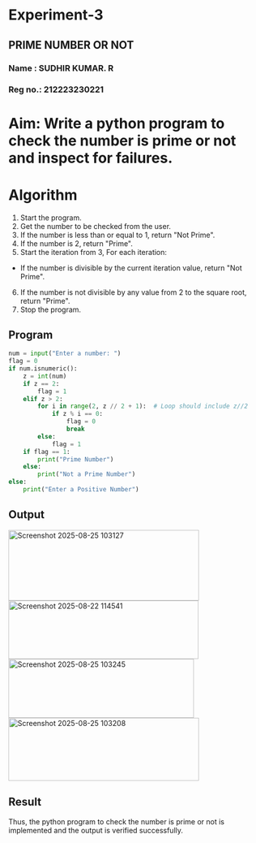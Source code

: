 # Experiment-3
## PRIME NUMBER OR NOT
### Name : SUDHIR KUMAR. R
### Reg no.: 212223230221
# Aim: Write a python program to check the number is prime or not and inspect for failures. 

# Algorithm
1. Start the program.
2. Get the number to be checked from the user.
3. If the number is less than or equal to 1, return "Not Prime".
4. If the number is 2, return "Prime".
5. Start the iteration from 3, For each iteration:
 - If the number is divisible by the current iteration value, return "Not Prime".
6. If the number is not divisible by any value from 2 to the square root, return "Prime".
7. Stop the program. 

## Program
```python
num = input("Enter a number: ")  
flag = 0  
if num.isnumeric():  
    z = int(num)  
    if z == 2:  
        flag = 1  
    elif z > 2:  
        for i in range(2, z // 2 + 1):  # Loop should include z//2
            if z % i == 0:  
                flag = 0  
                break  
        else:  
            flag = 1  
    if flag == 1:  
        print("Prime Number")  
    else:  
        print("Not a Prime Number")  
else:  
    print("Enter a Positive Number")
```
## Output

<img width="376" height="139" alt="Screenshot 2025-08-25 103127" src="https://github.com/user-attachments/assets/9fe9ef47-78dd-4115-af19-b13b492a5c57" />

<img width="375" height="115" alt="Screenshot 2025-08-22 114541" src="https://github.com/user-attachments/assets/4f9a4e91-2dbc-4c3f-845e-b80aed83cced" />

<img width="366" height="116" alt="Screenshot 2025-08-25 103245" src="https://github.com/user-attachments/assets/aff5d76a-0393-4339-b2c7-730bf8c8e5d5" />

<img width="376" height="124" alt="Screenshot 2025-08-25 103208" src="https://github.com/user-attachments/assets/33a5a54f-28b3-43b0-88d9-1acaa3eae313" />

## Result
Thus, the python program to check the number is prime or not is implemented and the output is verified successfully.
